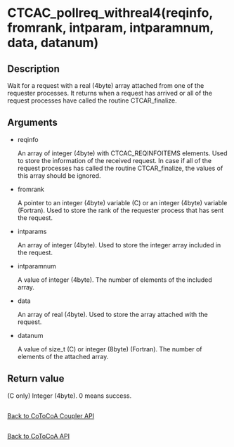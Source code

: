 CTCAC_pollreq_withreal4(reqinfo, fromrank, intparam, intparamnum, data, datanum)
=====

Description
-----

Wait for a request with a real (4byte) array attached from one of the requester processes.
It returns when a request has arrived or all of the request processes have called 
the routine CTCAR_finalize.

Arguments
-----

- reqinfo

  An array of integer (4byte) with CTCAC_REQINFOITEMS elements. 
  Used to store the information of the received request.
  In case if all of the request processes has called the routine CTCAR_finalize,
  the values of this array should be ignored.

- fromrank

  A pointer to an integer (4byte) variable (C) or an integer (4byte) variable (Fortran). 
  Used to store the rank of the requester process that has sent the request.

- intparams

  An array of integer (4byte). 
  Used to store the integer array included in the request.

- intparamnum

  A value of integer (4byte). 
  The number of elements of the included array.

- data

  An array of real (4byte). 
  Used to store the array attached with the request.

- datanum

  A value of size_t (C) or integer (8byte) (Fortran). 
  The number of elements of the attached array.

Return value
-----

(C only) Integer (4byte). 0 means success.

##

[Back to CoToCoA Coupler API](../API-coupler.md "Back to CoToCoA Coupler API")

##

[Back to CoToCoA API](../API.md "Back to CoToCoA API")
